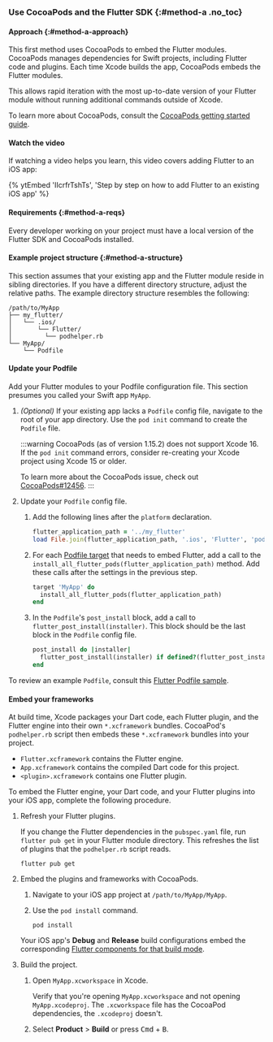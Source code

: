 ### Use CocoaPods and the Flutter SDK {:#method-a .no_toc}

#### Approach {:#method-a-approach}

This first method uses CocoaPods to embed the Flutter modules.
CocoaPods manages dependencies for Swift projects,
including Flutter code and plugins.
Each time Xcode builds the app,
CocoaPods embeds the Flutter modules.

This allows rapid iteration with the most up-to-date
version of your Flutter module without running additional
commands outside of Xcode.

To learn more about CocoaPods,
consult the [CocoaPods getting started guide][].

#### Watch the video

If watching a video helps you learn,
this video covers adding Flutter to an iOS app:

{% ytEmbed 'IIcrfrTshTs', 'Step by step on how to add Flutter to an existing iOS app' %}

#### Requirements {:#method-a-reqs}

Every developer working on your project must have a local version
of the Flutter SDK and CocoaPods installed.

#### Example project structure {:#method-a-structure}

This section assumes that your existing app and
the Flutter module reside in sibling directories.
If you have a different directory structure,
adjust the relative paths.
The example directory structure resembles the following:

```plaintext
/path/to/MyApp
├── my_flutter/
│   └── .ios/
│       └── Flutter/
│         └── podhelper.rb
└── MyApp/
    └── Podfile
```

#### Update your Podfile

Add your Flutter modules to your Podfile configuration file.
This section presumes you called your Swift app `MyApp`.

1. _(Optional)_ If your existing app lacks a `Podfile` config file,
   navigate to the root of your app directory.
   Use the `pod init` command to create the `Podfile` file.

   :::warning
   CocoaPods (as of version 1.15.2) does not support Xcode 16.
   If the `pod init` command errors, consider re-creating your Xcode project
   using Xcode 15 or older.

   To learn more about the CocoaPods issue, check out
   [CocoaPods#12456](https://github.com/CocoaPods/CocoaPods/issues/12456).
   :::

1. Update your `Podfile` config file.

   1. Add the following lines after the `platform` declaration.

      ```ruby title="MyApp/Podfile"
      flutter_application_path = '../my_flutter'
      load File.join(flutter_application_path, '.ios', 'Flutter', 'podhelper.rb')
      ```

   1. For each [Podfile target][] that needs to embed Flutter,
      add a call to the
      `install_all_flutter_pods(flutter_application_path)` method.
      Add these calls after the settings in the previous step.

      ```ruby title="MyApp/Podfile"
      target 'MyApp' do
        install_all_flutter_pods(flutter_application_path)
      end
      ```

   1. In the `Podfile`'s `post_install` block,
      add a call to `flutter_post_install(installer)`.
      This block should be the last block in the `Podfile` config file.

      ```ruby title="MyApp/Podfile"
      post_install do |installer|
        flutter_post_install(installer) if defined?(flutter_post_install)
      end
      ```

To review an example `Podfile`, consult this [Flutter Podfile sample][].

#### Embed your frameworks

At build time, Xcode packages your Dart code, each Flutter plugin,
and the Flutter engine into their own `*.xcframework` bundles.
CocoaPod's `podhelper.rb` script then embeds these
`*.xcframework` bundles into your project.

* `Flutter.xcframework` contains the Flutter engine.
* `App.xcframework` contains the compiled Dart code for this project.
* `<plugin>.xcframework` contains one Flutter plugin.

To embed the Flutter engine, your Dart code, and your Flutter plugins
into your iOS app, complete the following procedure.

1. Refresh your Flutter plugins.

   If you change the Flutter dependencies in the `pubspec.yaml` file,
   run `flutter pub get` in your Flutter module directory.
   This refreshes the list of plugins that the `podhelper.rb` script reads.

   ```console
   flutter pub get
   ```

1. Embed the plugins and frameworks with CocoaPods.

   1. Navigate to your iOS app project at `/path/to/MyApp/MyApp`.

   1. Use the `pod install` command.

      ```console
      pod install
      ```

   Your iOS app's **Debug** and **Release** build configurations embed
   the corresponding [Flutter components for that build mode][build-modes].

1. Build the project.

   1. Open `MyApp.xcworkspace` in Xcode.

      Verify that you're opening `MyApp.xcworkspace` and
      not opening `MyApp.xcodeproj`.
      The `.xcworkspace` file has the CocoaPod dependencies,
      the `.xcodeproj` doesn't.

   1. Select **Product** > **Build** or press <kbd>Cmd</kbd> + <kbd>B</kbd>.

[build-modes]: /testing/build-modes
[CocoaPods getting started guide]: https://guides.cocoapods.org/using/using-cocoapods.html
[Podfile target]: https://guides.cocoapods.org/syntax/podfile.html#target
[Flutter Podfile sample]: https://github.com/flutter/samples/blob/main/add_to_app/plugin/ios_using_plugin/Podfile
